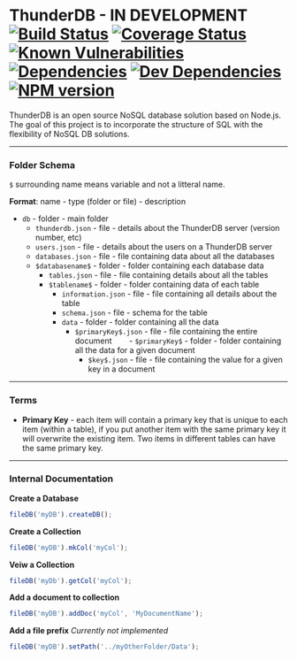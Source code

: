 # ThunderDB - IN DEVELOPMENT [![Build Status](https://travis-ci.org/rrainn/ThunderDB.svg?branch=master)](https://travis-ci.org/rrainn/ThunderDB) [![Coverage Status](https://coveralls.io/repos/github/rrainn/ThunderDB/badge.svg?branch=master)](https://coveralls.io/github/rrainn/ThunderDB?branch=master) [![Known Vulnerabilities](https://snyk.io/test/github/rrainn/thunderdb/badge.svg)](https://snyk.io/test/github/rrainn/thunderdb) [![Dependencies](https://david-dm.org/rrainn/thunderdb.svg)](https://david-dm.org/rrainn/thunderdb) [![Dev Dependencies](https://david-dm.org/rrainn/thunderdb/dev-status.svg)](https://david-dm.org/rrainn/thunderdb?type=dev) [![NPM version](https://badge.fury.io/js/thunderdb.svg)](http://badge.fury.io/js/thunderdb) 

ThunderDB is an open source NoSQL database solution based on Node.js. The goal of this project is to incorporate the structure of SQL with the flexibility of NoSQL DB solutions.

---

### Folder Schema

`$` surrounding name means variable and not a litteral name.

**Format**: name - type (folder or file) - description

- `db` - folder - main folder
  - `thunderdb.json` - file - details about the ThunderDB server (version number, etc)
  - `users.json` - file - details about the users on a ThunderDB server
  - `databases.json` - file - file containing data about all the databases
  - `$databasename$` - folder - folder containing each database data
    - `tables.json` - file - file containing details about all the tables
    - `$tablename$` - folder - folder containing data of each table
      - `information.json` - file - file containing all details about the table
      - `schema.json` - file - schema for the table
      - `data` - folder - folder containing all the data
        - `$primaryKey$.json` - file - file containing the entire document
        - `$primaryKey$` - folder - folder containing all the data for a given document
          - `$key$.json` - file - file containing the value for a given key in a document

---

### Terms

- **Primary Key** - each item will contain a primary key that is unique to each item (within a table), if you put another item with the same primary key it will overwrite the existing item. Two items in different tables can have the same primary key.

---

### Internal Documentation

**Create a Database**
```javascript
fileDB('myDB').createDB();
```

**Create a Collection**
```javascript
fileDB('myDB').mkCol('myCol');
```

**Veiw a Collection**
```javascript
fileDB('myDb').getCol('myCol');
```

**Add a document to collection**
```javascript
fileDB('myDB').addDoc('myCol', 'MyDocumentName');
```

**Add a file prefix** *Currently not implemented*
```javascript
fileDB('myDB').setPath('../myOtherFolder/Data');
```
